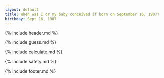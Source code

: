 ```yaml
---
layout: default
title: When was I or my baby conceived if born on September 16, 1907?
birthday: Sept 16, 1907
---
```


{% include header.md %}

{% include guess.md %}

{% include calculate.md %}

{% include safety.md %}

{% include footer.md %}



